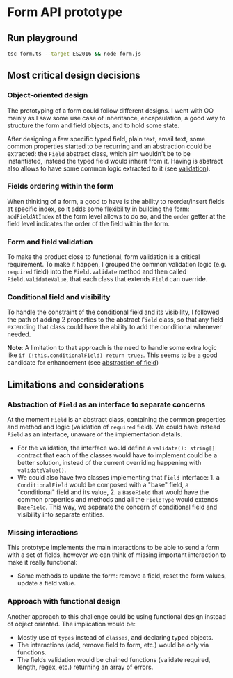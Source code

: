 # Form API prototype

## Run playground

```bash
tsc form.ts --target ES2016 && node form.js
```

## Most critical design decisions

### Object-oriented design

The prototyping of a form could follow different designs. I went with OO mainly as I saw some use case of inheritance, encapsulation, a good way to structure the form and field objects, and to hold some state.

After designing a few specific typed field, plain text, email text, some common properties started to be recurring and an abstraction could be extracted: the `Field` abstract class, which aim wouldn't be to be instantiated, instead the typed field would inherit from it. Having is abstract also allows to have some common logic extracted to it (see [validation](#form-and-field-validation)).

### Fields ordering within the form

When thinking of a form, a good to have is the ability to reorder/insert fields at specific index, so it adds some flexibility in building the form: `addFieldAtIndex` at the form level allows to do so, and the `order` getter at the field level indicates the order of the field within the form.

### Form and field validation

To make the product close to functional, form validation is a critical requirement. To make it happen, I grouped the common validation logic (e.g. `required` field) into the `Field.validate` method and then called `Field.validateValue`, that each class that extends `Field` can override.

### Conditional field and visibility

To handle the constraint of the conditional field and its visibility, I followed the path of adding 2 properties to the abstract `Field` class, so that any field extending that class could have the ability to add the conditional whenever needed.

**Note**: A limitation to that approach is the need to handle some extra logic like `if (!this.conditionalField) return true;`. This seems to be a good candidate for enhancement (see [abstraction of field](#abstraction-of-field-as-an-interface-to-separate-concerns))

## Limitations and considerations

### Abstraction of `Field` as an interface to separate concerns

At the moment `Field` is an abstract class, containing the common properties and method and logic (validation of `required` field). We could have instead `Field` as an interface, unaware of the implementation details.

- For the validation, the interface would define a `validate(): string[]` contract that each of the classes would have to implement could be a better solution, instead of the current overriding happening with `validateValue()`.
- We could also have two classes implementing that `Field` interface: 1. a `ConditionalField` would be composed with a "base" field, a "conditional" field and its value, 2. a `BaseField` that would have the common properties and methods and all the `FieldType` would extends `BaseField`. This way, we separate the concern of conditional field and visibility into separate entities.

### Missing interactions

This prototype implements the main interactions to be able to send a form with a set of fields, however we can think of missing important interaction to make it really functional:

- Some methods to update the form: remove a field, reset the form values, update a field value.

### Approach with functional design

Another approach to this challenge could be using functional design instead of object oriented. The implication would be:

- Mostly use of `types` instead of `classes`, and declaring typed objects.
- The interactions (add, remove field to form, etc.) would be only via functions.
- The fields validation would be chained functions (validate required, length, regex, etc.) returning an array of errors.
